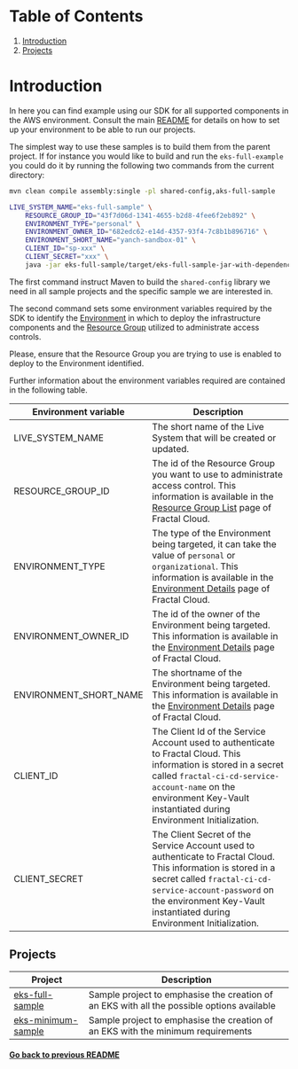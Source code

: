 # Table of Contents
1. [Introduction](#introduction)
2. [Projects](#projects)
# Introduction

In here you can find example using our SDK for all supported components in the AWS environment.
Consult the main [README](../README.md) for details on how to set up your environment to be able to run our projects.

The simplest way to use these samples is to build them from the parent project.
If for instance you would like to build and run the `eks-full-example` you could do it by running the following two 
commands from the current directory:

```bash
mvn clean compile assembly:single -pl shared-config,aks-full-sample

LIVE_SYSTEM_NAME="eks-full-sample" \
    RESOURCE_GROUP_ID="43f7d06d-1341-4655-b2d8-4fee6f2eb892" \
    ENVIRONMENT_TYPE="personal" \
    ENVIRONMENT_OWNER_ID="682edc62-e14d-4357-93f4-7c8b1b896716" \
    ENVIRONMENT_SHORT_NAME="yanch-sandbox-01" \
    CLIENT_ID="sp-xxx" \
    CLIENT_SECRET="xxx" \
    java -jar eks-full-sample/target/eks-full-sample-jar-with-dependencies.jar
```

The first command instruct Maven to build the `shared-config` library we need in all sample projects and the specific sample we are interested in.

The second command sets some environment variables required by the SDK to identify the [Environment](https://fractal.cloud/docs/definitions/concepts/) in which to deploy 
the infrastructure components and the [Resource Group](https://fractal.cloud/docs/definitions/concepts/) utilized to administrate access controls. 

Please, ensure that the Resource Group you are trying to use is enabled to deploy to the Environment identified.

Further information about the environment variables required are contained in the following table.

| Environment variable 	  | Description                                                                                                                                                                                                                                           |
|---------------------------|-------------------------------------------------------------------------------------------------------------------------------------------------------------------------------------------------------------------------------------------------------|
| LIVE_SYSTEM_NAME    	     | The short name of the Live System that will be created or updated. 	                                                                                                                                                                                  |
| RESOURCE_GROUP_ID         | The id of the Resource Group you want to use to administrate access control. This information is available in the [Resource Group List](https://fractal.cloud/resource-groups) page of Fractal Cloud.                                                 |
| ENVIRONMENT_TYPE        	 | The type of the Environment being targeted, it can take the value of `personal` or `organizational`. This information is available in the [Environment Details](https://fractal.cloud/environments) page of Fractal Cloud.             	              |
| ENVIRONMENT_OWNER_ID      | The id of the owner of the Environment being targeted. This information is available in the [Environment Details](https://fractal.cloud/environments) page of Fractal Cloud.                                                                          |
| ENVIRONMENT_SHORT_NAME    | The shortname of the Environment being targeted. This information is available in the [Environment Details](https://fractal.cloud/environments) page of Fractal Cloud.                                                                                |
| CLIENT_ID       	         | The Client Id of the Service Account used to authenticate to Fractal Cloud. This information is stored in a secret called `fractal-ci-cd-service-account-name` on the environment Key-Vault instantiated during Environment Initialization.           |
| CLIENT_SECRET       	     | The Client Secret of the Service Account used to authenticate to Fractal Cloud. This information is stored in a secret called `fractal-ci-cd-service-account-password` on the environment Key-Vault instantiated during Environment Initialization. 	 |

## Projects

| Project                                                                      	 | Description                                                                               	 |
|--------------------------------------------------------------------------------|---------------------------------------------------------------------------------------------|
| [ eks-full-sample ]( eks-full-sample/ )                                   	    | Sample project to emphasise the creation of an EKS with all the possible options available  |
| [ eks-minimum-sample ]( eks-minimum-sample/ )                              	   | Sample project to emphasise the creation of an EKS with the minimum requirements            |

#### [Go back to previous README](../README.md)